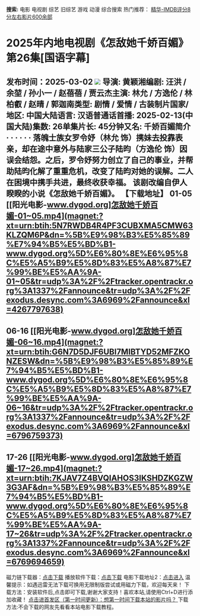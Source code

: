 **搜索:** 电影 电视剧 综艺 旧综艺 游戏 动漫 综合搜索 热门推荐： [精华-IMDB评分8分左右影片600余部](https://www.dytt8.com/html/gndy/jddy/20160320/50510.html)
# 2025年内地电视剧《怎敌她千娇百媚》第26集[国语字幕]
发布时间：2025-03-02 
![](https://wx3.sinaimg.cn/large/0066vOdqly1hymri5pjhaj30cl0g4jzw.jpg)
导演: 黄颖湘编剧: 汪洪 / 余堃 / 孙小一 / 赵蓓蓓 / 贾云杰主演: 林允 / 方逸伦 / 林柏叡 / 赵晴 / 郭迦南类型: 剧情 / 爱情 / 古装制片国家/地区: 中国大陆语言: 汉语普通话首播: 2025-02-13(中国大陆)集数: 26单集片长: 45分钟又名: 千娇百媚简介 · · · · · ·
落魄士族女罗令妤（林允 饰）携妹去投靠表亲，却在途中意外与陆家三公子陆昀（方逸伦 饰）因误会结怨。之后，罗令妤努力创立了自己的事业，并帮助陆昀化解了重重危机，改变了陆昀对她的误解。二人在困境中携手共进，最终收获幸福。 该剧改编自伊人睽睽的小说《怎敌她千娇百媚》。 
**【下载地址】**
01-05 
[[阳光电影-www.dygod.org]怎敌她千娇百媚-01~05.mp4](magnet:?xt=urn:btih:5N7RWDB4R4PF3CUBXMA5CMW63KLZQM6P&dn=%5B%E9%98%B3%E5%85%89%E7%94%B5%E5%BD%B1-www.dygod.org%5D%E6%80%8E%E6%95%8C%E5%A5%B9%E5%8D%83%E5%A8%87%E7%99%BE%E5%AA%9A-01~05&tr=udp%3A%2F%2Ftracker.opentrackr.org%3A1337%2Fannounce&tr=udp%3A%2F%2Fexodus.desync.com%3A6969%2Fannounce&xl=4267797638)  
---  
06-16  [[阳光电影-www.dygod.org]怎敌她千娇百媚-06~16.mp4](magnet:?xt=urn:btih:G6N7D5DJF6UBI7MIBTYD52MFZKONZESW&dn=%5B%E9%98%B3%E5%85%89%E7%94%B5%E5%BD%B1-www.dygod.org%5D%E6%80%8E%E6%95%8C%E5%A5%B9%E5%8D%83%E5%A8%87%E7%99%BE%E5%AA%9A-06~16&tr=udp%3A%2F%2Ftracker.opentrackr.org%3A1337%2Fannounce&tr=udp%3A%2F%2Fexodus.desync.com%3A6969%2Fannounce&xl=6796759373)  
---  
17-26  [[阳光电影-www.dygod.org]怎敌她千娇百媚-17~26.mp4](magnet:?xt=urn:btih:7KJAV7Z4BVQIAHOS3IKSHDZKGZW3G3AF&dn=%5B%E9%98%B3%E5%85%89%E7%94%B5%E5%BD%B1-www.dygod.org%5D%E6%80%8E%E6%95%8C%E5%A5%B9%E5%8D%83%E5%A8%87%E7%99%BE%E5%AA%9A-17~26&tr=udp%3A%2F%2Ftracker.opentrackr.org%3A1337%2Fannounce&tr=udp%3A%2F%2Fexodus.desync.com%3A6969%2Fannounce&xl=6769694659)  
---  
磁力链下载器：[点击下载](https://dygod.org/js/bt.htm "qBittorrent") 播放软件下载：[点击下载](https://dygod.org/js/player.htm "PotPlayer") 电影下载地址2：[点击进入](https://dygod.org/ "阳光电影") 温馨提示：如遇迅雷无法下载可换用无限制版尝试或用磁力下载，欢迎每天来！  下载方法：安装软件后,点击即可下载,谢谢大家支持！喜欢本站,请使用Ctrl+D进行添加收藏！ [点击进首发区（第一时间更新）：想第一时间下载本站的影片吗？ ](https://www.ygdy8.net/)下载方法:不会下载的网友先看看本站电影下载教程。